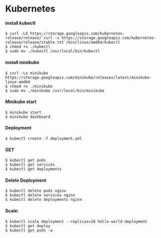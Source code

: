 # Kubernetes

#### install kubectl
```
$ curl -LO https://storage.googleapis.com/kubernetes-release/release/`curl -s https://storage.googleapis.com/kubernetes-release/release/stable.txt`/bin/linux/amd64/kubectl
$ chmod +x ./kubectl
$ sudo mv ./kubectl /usr/local/bin/kubectl
```

#### install minikube
```
$ curl -Lo minikube https://storage.googleapis.com/minikube/releases/latest/minikube-linux-amd64
$ chmod +x ./minikube
$ sudo mv ./minikube /usr/local/bin/minikube
```

#### Minikube start
```
$ minikube start
$ minikube dashboard
```

#### Deployment
```
$ kubectl create -f deployment.yml
```

#### GET
```
$ kubectl get pods
$ kubectl get services
$ kubectl get deployments
 ```

#### Delete Deployment
```
$ kubectl delete pods nginx
$ kubectl delete services nginx
$ kubectl delete deployments nginx
```

#### Scale:
```
$ kubectl scale deployment --replicas=10 hello-world-deployment
$ kubectl get deploy
$ kubectl get pods -w
```
